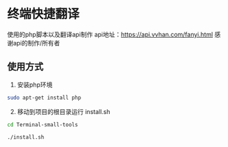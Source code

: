 # 终端快捷翻译
使用的php脚本以及翻译api制作
api地址：https://api.vvhan.com/fanyi.html
感谢api的制作/所有者

## 使用方式
1. 安装php环境
```bash
sudo apt-get install php
```
2. 移动到项目的根目录运行 install.sh
```bash
cd Terminal-small-tools

./install.sh
```
